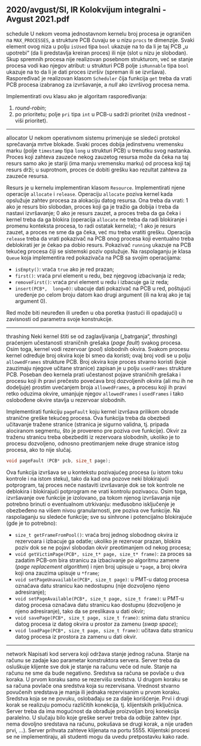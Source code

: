 2020/avgust/SI, IR Kolokvijum integralni - Avgust 2021.pdf
--------------------------------------------------------------------------------
schedule
U nekom veoma jednostavnom kernelu broj procesa je ograničen na `MAX_PROCESSES`, a strukture PCB  čuvaju  se  u  nizu `procs` te  dimenzije.  Svaki  element  ovog  niza  u  polju `isUsed` tipa `bool` ukazuje na to da li je taj PCB „u upotrebi“ (da li predstavlja kreiran proces) ili nije (slot u nizu je slobodan). Skup spremnih procesa nije realizovan posebnom strukturom, već se stanje procesa vodi kao njegov atribut: u strukturi PCB polje `isRunnable` tipa `bool` ukazuje na to da li je dati proces izvršiv (spreman ili se izvršava). Raspoređivač je realizovan klasom `Scheduler` čija funkcija `get` treba  da  vrati  PCB  procesa  izabranog  za  izvršavanje,  a *null* ako  izvršivog  procesa  nema.

Implementirati ovu klasu ako je algoritam raspoređivanja:

1. *round-robin*;
2. po prioritetu; polje `pri` tipa `int` u PCB-u sadrži prioritet (niža vrednost - viši prioritet).

--------------------------------------------------------------------------------
allocator
U nekom operativnom sistemu primenjuje se sledeći protokol sprečavanja mrtve blokade. Svaki proces  dobija  jedinstvenu  vremensku  marku  (polje `timestamp` tipa `long` u  strukturi  PCB)  u trenutku svog nastanka. Proces koji zahteva zauzeće nekog zauzetog resursa može da čeka na taj resurs  samo  ako  je  stariji  (ima  manju  vremensku  marku)  od  procesa  koji  taj  resurs  drži;  u suprotnom, proces će dobiti grešku kao rezultat zahteva za zauzeće resursa. 

Resurs je u kernelu implementiran klasom `Resource`. Implementirati njene operacije `allocate`  i `release`.  Operaciju `allocate` poziva  kernel  kada  opslužuje  zahtev  procesa  za  alokaciju  datog resursa. Ona treba da vrati: 1 ako je resurs bio slobodan, proces koji ga je tražio ga dobija i treba da nastavi izvršavanje; 0 ako je resurs zauzet, a proces treba da ga čeka i kernel treba da ga blokira (operacija `allocate` ne  treba  da  radi  blokiranje  i  promenu  konteksta  procesa,  to  radi  ostatak kernela); -1 ako je resurs zauzet, a proces ne sme da ga čeka, već mu treba vratiti grešku. Operacija `release` treba da vrati  pokazivač na PCB onog procesa koji eventualno treba deblokirati jer je čekao pa dobio resurs. Pokazivač `running` ukazuje na PCB tekućeg procesa čiji se sistemski poziv opslužuje. Na raspolaganju je klasa `Queue` koja implementira red pokazivača na PCB sa svojim operacijama:

- `isEmpty()`: vraća `true` ako je red prazan; 
- `first()`: vraća prvi element u redu, bez njegovog izbacivanja iz reda; 
- `removeFirst()`: vraća prvi element u redu i izbacuje ga iz reda; 
- `insert(PCB*,  long=0)`:  ubacuje  dati  pokazivač  na  PCB u red, poštujući uređenje po celom broju datom kao drugi argument (ili na kraj ako je taj argument 0).

Red može biti neuređen ili uređen u oba poretka (rastući ili opadajući) u zavisnosti od parametra svoje konstrukcije. 

--------------------------------------------------------------------------------
thrashing
Neki  kernel  štiti  se  od  zaglavljivanja  („batrganja“, *thrashing*)  praćenjem  učestanosti  straničnih grešaka  (*page fault*)  svakog  procesa.  Osim  toga,  kernel  vodi  rezervoar  (*pool*)  slobodnih  okvira. Svakom procesu kernel  određuje broj okvira koje bi smeo da koristi; ovaj broj vodi se u polju `allowedFrames` strukture PCB. Broj okvira koje proces stvarno koristi (koje zauzimaju njegove učitane  stranice)  zapisan  je  u  polju `usedFrames` strukture  PCB.  Poseban  deo  kernela  prati učestanost pojave straničnih grešaka i procesu  koji ih pravi prečesto povećava broj dozvoljenih okvira (ali mu ih ne dodeljuje) prostim uvećanjem broja `allowedFrames`, a procesu koji ih pravi retko oduzima okvire, umanjuje njegov `allowedFrames`  i `usedFrames` i tako oslobođene okvire stavlja u rezervoar slobodnih.

Implementirati funkciju `pageFault` koju kernel izvršava prilikom obrade stranične greške tekućeg procesa. Ova funkcija treba da obezbedi učitavanje tražene stranice (stranica je sigurno validna, tj. pripada alociranom segmentu, što je provereno pre poziva ove funkcije). Okvir za traženu stranicu treba obezbediti iz rezervoara slobodnih, ukoliko je to procesu dozvoljeno, odnosno preotimanjem neke druge stranice istog procesa, ako to nije slučaj.
```cpp
void pageFault (PCB* pcb, size_t page);
```
Ova funkcija izvršava se u kontekstu pozivajućeg procesa (u istom toku kontrole i na istom steku), tako da kad ona pozove neki blokirajući potprogram, taj proces neće nastaviti izvršavanje dok se tok  kontrole  ne  deblokira  i  blokirajući  potprogram  ne  vrati  kontrolu  pozivaocu.  Osim  toga, izvršavanje  ove  funkcije  je  izolovano,  pa  tokom  njenog  izvršavanja  nije  potrebno  brinuti  o eventualnom utrkivanju: međusobno isključenje je obezbeđeno na višem nivou granularnosti, pre poziva ove funkcije. Na raspolaganju su sledeće funkcije; sve su sinhrone i potencijalno blokirajuće (gde je to potrebno):

- `size_t getFrameFromPool()`: vraća broj jednog slobodnog okvira iz rezervoara i izbacuje ga odatle; ukoliko je rezervoar prazan, blokira poziv dok se ne pojavi slobodan okvir preotimanjem od nekog procesa;
- `void getVictimPage(PCB*, size_t* page, size_t* frame)`: za proces sa zadatim PCB-om bira stranicu za izbacivanje po algoritmu zamene (*page replacement algorithm*) i njen broj upisuje u `*page`, a broj okvira koji ona zauzima upisuje u `*frame`;
- `void setPageUnavailable(PCB*, size_t page)`: u PMT-u datog procesa označava datu stranicu kao nedostupnu (nije dozvoljeno njeno adresiranje); 
- `void setPageAvailable(PCB*, size_t page, size_t frame)`: u PMT-u datog procesa označava datu stranicu kao dostupnu (dozvoljeno je njeno adresiranje), tako da se preslikava u dati okvir;
- `void savePage(PCB*, size_t page, size_t frame)`: snima datu stranicu datog procesa iz datog okvira u prostor za zamenu (*swap space*);
- `void loadPage(PCB*, size_t page, size_t frame)`: učitava datu stranicu datog procesa iz prostora za zamenu u dati okvir.

--------------------------------------------------------------------------------
network
Napisati kod servera koji održava stanje jednog računa. Stanje na računu se zadaje kao parametar konstruktora servera. Server treba da osluškuje klijente sve dok je stanje na računu veće od nule. Stanje na računu ne sme da  bude negativno. Sredstva sa računa se povlače u dva koraka. U prvom koraku samo se rezervišu sredstva. U drugom koraku se sa računa povlače ona sredstva koja su rezervisana.  Vrednost  stvarno povučenih  sredstava  je manja  ili  jednaka  rezervisanim u  prvom koraku. Sredstva  koja  se  ne  povuku, oslobađaju  se  za  dalje  korišćenje.  Prvi  i  drugi  korak  se realizuju pomoću različitih konekcija, tj. klijentskih    priključnica. Server treba da ima mogućnost da obrađuje proizvoljan broj konekcija paralelno. U slučaju bilo koje greške server treba da odbije zahtev (npr. nema dovoljno sredstava na računu, pokušava se drugi korak, a nije urađen prvi, ...). Server  prihvata zahteve  klijenata na  portu  5555. Klijentski  procesi  se  ne  implementiraju,  ali studenti mogu da uvedu pretpostavku kako rade. 
